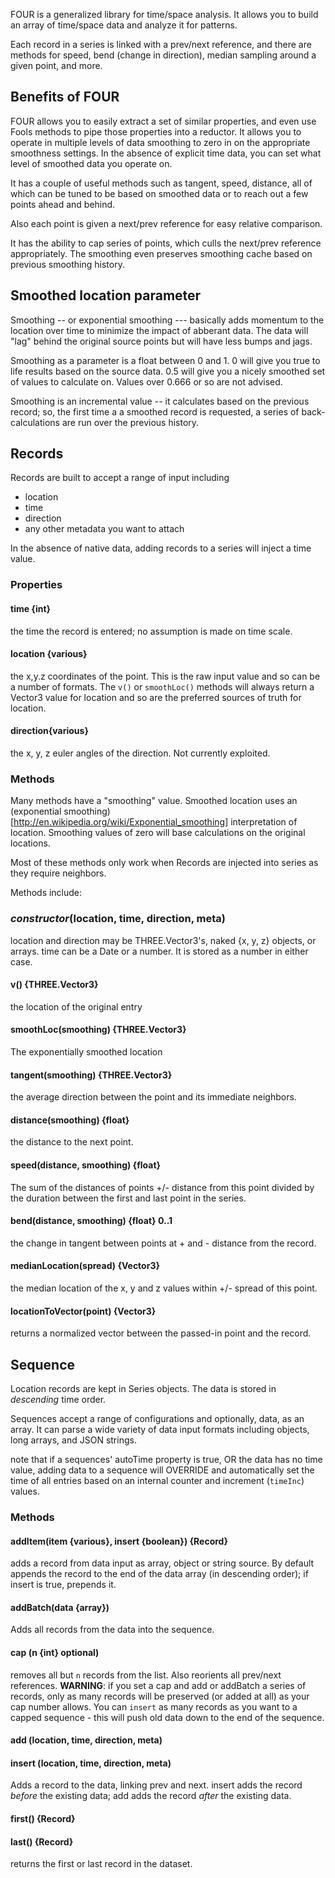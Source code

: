 FOUR is a generalized library for time/space analysis. It allows you to build an array of time/space data and analyze it
for patterns.

Each record in a series is linked with a prev/next reference, and there are methods for speed, bend (change in direction),
median sampling around a given point, and more.

## Benefits of FOUR

FOUR allows you to easily extract a set of similar properties, and even use Fools methods
to pipe those properties into a reductor. It allows you to operate in multiple levels of
data smoothing to zero in on the appropriate smoothness settings. In the absence
of explicit time data, you can set what level of smoothed data you operate on.

It has a couple of useful methods such as tangent, speed, distance, all of which can be
tuned to be based on smoothed data or to reach out a few points ahead and behind.

Also each point is given a next/prev reference for easy relative comparison.

It has the ability to cap series of points, which culls the next/prev reference appropriately.
The smoothing even preserves smoothing cache based on previous smoothing history.

## Smoothed location parameter

Smoothing -- or exponential smoothing --- basically adds momentum to the location over time
to minimize the impact of abberant data. The data will "lag" behind the original source points
but will have less bumps and jags.

Smoothing as a parameter is a float between 0 and 1. 0 will give you true to life results
based on the source data. 0.5 will give you a nicely smoothed set of values to calculate on.
Values over 0.666 or so are not advised.

Smoothing is an incremental value -- it calculates based on the previous record; so, the first time a
a smoothed record is requested, a series of back-calculations are run over the previous history.

## Records

Records are built to accept a range of input including
* location
* time
* direction
* any other metadata you want to attach

In the absence of native data, adding records to a series will inject a time value.

### Properties

#### time {int}
the time the record is entered; no assumption is made on time scale.

#### location {various}
the x,y.z coordinates of the point. This is the raw input value and so can be
a number of formats. The `v()` or `smoothLoc()` methods will always return a Vector3
value for location and so are the preferred sources of truth for location.

#### direction{various}
the x, y, z euler angles of the direction. Not currently exploited.

### Methods

Many methods have a "smoothing" value. Smoothed location uses an (exponential smoothing)[http://en.wikipedia.org/wiki/Exponential_smoothing]
interpretation of location. Smoothing values of zero will base calculations on the original locations.

Most of these methods only work when Records are injected into series as they require neighbors.

Methods include:

### *constructor*(location, time, direction, meta)
location and direction may be THREE.Vector3's, naked {x, y, z} objects, or arrays.
time can be a Date or a number. It is stored as a number in either case.

#### v() {THREE.Vector3}
the location of the original entry

#### smoothLoc(smoothing) {THREE.Vector3}
The exponentially smoothed location

#### tangent(smoothing) {THREE.Vector3}
the average direction between the point and its immediate neighbors.

#### distance(smoothing) {float}
the distance to the next point.

#### speed(distance, smoothing) {float}
The sum of the distances of points +/- distance from this point
divided by the duration between the first and last point in the series.

#### bend(distance, smoothing) {float} 0..1
the change in tangent between points at + and - distance from the record.

#### medianLocation(spread) {Vector3}
the median location of the x, y and z values within +/- spread of this point.

#### locationToVector(point) {Vector3}
returns a normalized vector between the passed-in point and the record.

## Sequence
Location records are kept in Series objects. The data is stored in *descending* time order.

Sequences accept a range of configurations and optionally, data, as an array.
It can parse a wide variety of data input formats including objects, long arrays, and JSON strings.

note that if a sequences' autoTime property is true, OR the data has no time value,
adding data to a sequence will OVERRIDE and automatically
set the time of all entries based on an internal counter and increment (`timeInc`) values.

### Methods

#### addItem(item {various}, insert {boolean}) {Record}
adds a record from data input as array, object or string source.
By default appends the record to the end of the data array (in descending order);
if insert is true, prepends it.

#### addBatch(data {array})
Adds all records from the data into the sequence.

#### cap (n {int} optional)
removes all but `n` records from the list. Also reorients all prev/next references.
**WARNING**: if you set a cap and add or addBatch a series of records, only as many records
will be preserved (or added at all) as your cap number allows. You can `insert` as many
records as you want to a capped sequence - this will push old data down to the end of the sequence.

#### add (location, time, direction, meta)
#### insert (location, time, direction, meta)
Adds a record to the data, linking prev and next. insert adds the record *before*
the existing data; add adds the record *after* the existing data.

#### first() {Record}
#### last() {Record}

returns the first or last record in the dataset.